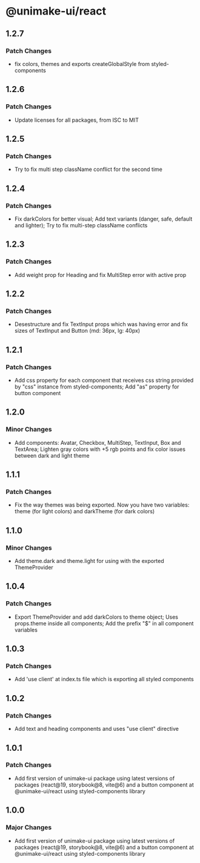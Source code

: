 # @unimake-ui/react

## 1.2.7

### Patch Changes

- fix colors, themes and exports createGlobalStyle from styled-components

## 1.2.6

### Patch Changes

- Update licenses for all packages, from ISC to MIT

## 1.2.5

### Patch Changes

- Try to fix multi step className conflict for the second time

## 1.2.4

### Patch Changes

- Fix darkColors for better visual; Add text variants (danger, safe, default and lighter); Try to fix multi-step className conflicts

## 1.2.3

### Patch Changes

- Add weight prop for Heading and fix MultiStep error with active prop

## 1.2.2

### Patch Changes

- Desestructure and fix TextInput props which was having error and fix sizes of TextInput and Button (md: 36px, lg: 40px)

## 1.2.1

### Patch Changes

- Add css property for each component that receives css string provided by "css" instance from styled-components; Add "as" property for button component

## 1.2.0

### Minor Changes

- Add components: Avatar, Checkbox, MultiStep, TextInput, Box and TextArea; Lighten gray colors with +5 rgb points and fix color issues between dark and light theme

## 1.1.1

### Patch Changes

- Fix the way themes was being exported. Now you have two variables: theme (for light colors) and darkTheme (for dark colors)

## 1.1.0

### Minor Changes

- Add theme.dark and theme.light for using with the exported ThemeProvider

## 1.0.4

### Patch Changes

- Export ThemeProvider and add darkColors to theme object; Uses props.theme inside all components; Add the prefix "$" in all component variables

## 1.0.3

### Patch Changes

- Add 'use client' at index.ts file which is exporting all styled components

## 1.0.2

### Patch Changes

- Add text and heading components and uses "use client" directive

## 1.0.1

### Patch Changes

- Add first version of unimake-ui package using latest versions of packages (react@19, storybook@8, vite@6) and a button component at @unimake-ui/react using styled-components library

## 1.0.0

### Major Changes

- Add first version of unimake-ui package using latest versions of packages (react@19, storybook@8, vite@6) and a button component at @unimake-ui/react using styled-components library
